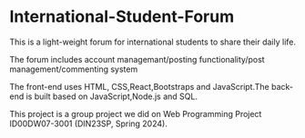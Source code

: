 # International-Student-Forum
This is a light-weight forum for international students to share their daily life.

The forum includes account managemant/posting functionality/post management/commenting system

The front-end uses HTML, CSS,React,Bootstraps and JavaScript.The back-end is built based on JavaScript,Node.js and SQL.

This project is a group project we did on Web Programming Project ID00DW07-3001 (DIN23SP, Spring 2024).
